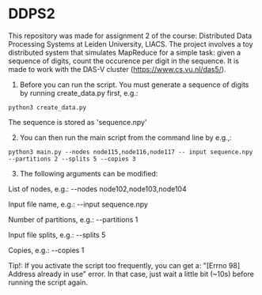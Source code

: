 # DDPS2

This repository was made for assignment 2 of the course: Distributed Data Processing Systems at Leiden University, LIACS.
The project involves a toy distributed system that simulates MapReduce for a simple task: given a sequence of digits, count the occurence per digit in the sequence. It is made to work with the DAS-V cluster (https://www.cs.vu.nl/das5/).

1. Before you can run the script. You must generate a sequence of digits by running create_data.py first, e.g.:

```console
python3 create_data.py
```

The sequence is stored as 'sequence.npy'

2. You can then run the main script from the command line by e.g.,: 

```console
python3 main.py --nodes node115,node116,node117 -- input sequence.npy --partitions 2 --splits 5 --copies 3
```

3. The following arguments can be modified:

List of nodes,  e.g.: --nodes node102,node103,node104

Input file name, e.g.: --input sequence.npy

Number of partitions, e.g.: --partitions 1

Input file splits, e.g.: --splits 5

Copies, e.g.: --copies 1

Tip!:
If you activate the script too frequently, you can get a: "[Errno 98] Address already in use" error.
In that case, just wait a little bit (~10s) before running the script again.
